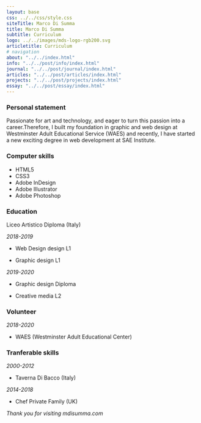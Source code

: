 ```yaml
---
layout: base
css: ../../css/style.css
siteTitle: Marco Di Summa
title: Marco Di Summa
subtitle: Curriculum
logo: ../../images/mds-logo-rgb200.svg
articletitle: Curriculum
# navigation
about: "../../index.html"
info: "../../post/info/index.html"
journal: "../../post/journal/index.html"
articles: "../../post/articles/index.html"
projects: "../../post/projects/index.html"
essay: "../../post/essay/index.html"
---
```



<main> 
<article>


### Personal statement
Passionate for art and technology, and eager to turn this passion into a career.Therefore, I built my foundation in graphic and web design at Westminster Adult Educational Service (WAES) and recently, I have started a new exciting degree in web development at SAE Institute.
### Computer skills
- HTML5
- CSS3
- Adobe InDesign
- Adobe Illustrator
- Adobe Photoshop

### Education
Liceo Artistico Diploma (Italy)

*2018-2019* 
- Web Design design L1 

- Graphic design L1

*2019-2020*
- Graphic design Diploma

- Creative media L2

### Volunteer
*2018-2020* 
- WAES (Westminster Adult Educational Center)
### Tranferable skills

*2000-2012* 
- Taverna Di Bacco (Italy)

*2014-2018*
- Chef Private Family (UK)

</article> 

*Thank you for visiting mdisumma.com*

</main>

